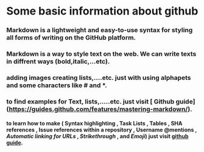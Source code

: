 # Some basic information about github
### Markdown is a lightweight and easy-to-use syntax for styling all forms of writing on the GitHub platform.
### Markdown is a way to style text on the web. We can write texts in diffrent ways (bold,italic,...etc).
### adding images creating lists,....etc. just with using alphapets and some characters like # and *.
### to find examples for Text, lists,.....etc. just visit [ Github guide] (https://guides.github.com/features/mastering-markdown/).
#### to learn how to make ( **Syntax highlighting** , **Task Lists** , **Tables** , **SHA references** , **Issue references within a repository** , **Username @mentions** , *Automatic linking for URLs* , *Strikethrough* , and *Emoji*) just visit [github guide](https://guides.github.com/features/mastering-markdown/).




